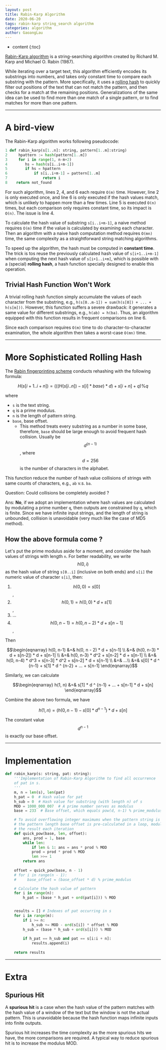 ```yaml
---
layout: post
title: Rabin-Karp Algorithm
date: 2020-06-20
tags: rabin-karp string_search algorithm
categories: algorithm
author: GaoangLau
---
```

* content
{:toc}



[Rabin-Karp algorithm](https://en.wikipedia.org/wiki/Rabin%E2%80%93Karp_algorithm) is a string-searching algorithm created by Richard M. Karp and Michael O. Rabin (1987).




While iterating over a target text, this algorithm efficiently encodes its substrings into numbers, and takes only constant time to compare each substring with the pattern. More specifically, it uses a [rolling hash](https://en.wikipedia.org/wiki/Rolling_hash) to quickly filter out positions of the text that can not match the pattern, and then checks for a match at the remaining positions. Generalizations of the same idea can be used to find more than one match of a single pattern, or to find matches for more than one pattern.


---
# A bird-view
The Rabin-Karp algorithm works following pseudocode:
```python
1 def rabin_karp(s[1..n]: string, pattern[1..m]:string)
2     hpattern := hash(pattern[1..m])
3     for i in range(1, n-m+2)
4        hs = hash(s[i..i+m-1])
5        if hs = hpattern
6            if s[i..i+m-1] = pattern[1..m]
7                return i
8    return not_found
```

For such algorithm, lines 2, 4, and 6 each require `O(m)` time. However, line 2 is only executed once, and line 6 is only executed if the hash values match, which is unlikely to happen more than a few times. Line 5 is executed `O(n)` times, but each comparison only requires constant time, so its impact is `O(n)`. The issue is line 4.

To calculate the hash value of substring `s[i..i+m-1]`, a naive method requires `O(m)` time if the value is calculated by examining each character. Then an algorithm with a naive hash computation method requires `O(mn)` time, the same complexity as a straightforward string matching algorithms. 

To speed up the algorithm, the hash must be computed in **constant time**. The trick is tos reuse the previously calculated hash value of `s[i+1..i+m-1]` when computing the next hash value of `s[i+1..i+m]`, which is possible with a (special) **rolling hash**, a hash function specially designed to enable this operation.

## Trivial Hash Function Won't Work

A trivial rolling hash function simply accumulate the values of each character from the substring, e.g., `h(s[0..m-1]) = sum(h(s[0]) + ... + h(s[m]))`. However, this function suffers a severe drawback: it generates a same value for different substrings, e.g., `h(ab) = h(ba)`. Thus, an algorithm equipped with this function results in frequent comparisons on line 6.

Since each comparison requires `O(m)` time to do character-to-character examination, the whole algorithm then takes a worst-case `O(mn)` time.

---

# More Sophisticated Rolling Hash

The [Rabin fingerprinting scheme](https://en.wikipedia.org/wiki/Rabin_fingerprint) conducts rehashing with the following formula:

$$ H(s[i+1..i+n]) = ( ( ( H( s[i..n] ) - s[i] * base ) * d ) + s[i+n] + q) \% q $$

where 
* `s` is the text string.
* `q` is a prime modulus.
* `n` is the length of pattern string.
* `base`, base offset. 
    * This method treats every substring as a number in some base, therefore, `base` should be large enough to avoid frequent hash collision. Usually be $$ d^ {(n-1)} $$, where $$ d = 256 $$ is the number of characters in the alphabet.

This function reduce the number of hash value collisions of strings with same counts of characters, e.g., `ab` v.s. `ba`.

Question: Could collisions be completely avoided ? 

Ans: **No**, if we adopt an implementation where hash values are calculated by modulating a prime number `q`, then outputs are constrained by `q`, which is finite. Since we have infinite input strings, and the length of string is unbounded, collision is unavoidable (very much like the case of MD5 method).


## How the above formula come ?
Let's put the prime modulus aside for a moment, and consider the hash values of strings with length `n`. 
For better readability, we write $$h(0, i)$$ as the hash value of string `s[0..i]` (inclusive on both ends) and `s[i]` the numeric value of character `s[i]`, then: 

1. $$h(0, 0) = s[0]$$, 
2. $$h(0, 1) = h(0, 0) * d + s[1]$$, 
3. ...
4. $$h(0, n-1) = h(0, n-2) * d + s[n-1]$$, 

Then 

$$\begin{eqnarray}
h(0, n-1) &=& h(0, n - 2) * d + s[n-1] \\
          &=& (h(0, n-3) * d + s[n-2]) * d + s[n-1] \\
          &=& h(0, n-3) * d^2 + s[n-2] * d + s[n-1] \\
          &=& h(0, n-4) * d^3 + s[n-3] * d^2 + s[n-2] * d + s[n-1] \\
          &=& ...\\
          &=& s[0] * d ^ {n-1} + s[1] * d ^ {n-2} + ... + s[n-1]
\end{eqnarray}$$

Similarly, we can calculate

$$\begin{eqnarray}
    h(1, n) &=& s[1] * d ^ {n-1} + ... + s[n-1] * d + s[n]
\end{eqnarray}$$

Combine the above two formula, we have 

$$ h(1, n) = (h(0, n-1) - s[0] * d ^ {n-1}) * d + s[n] $$

The constant value $$d^{n-1}$$ is exactly our base offset.

---

# Implementation 
```python
def rabin_karp(s: string, pat: string):
    '''Implementation of Rabin-Karp Algorithm to find all occurrence
    of pat in s.
    '''
    m, n = len(s), len(pat)
    h_pat = 0  # Hash value for pat
    h_sub = 0  # Hash value for substring (with length n) of s
    MOD = 1000_000_007  # A prime number serves as modulus
    base = 233  # Base offset, which equals pow(d, n-1) % prime_modulus

    # To avoid overflowing integer maximums when the pattern string is longer,
    # the pattern length base offset is pre-calculated in a loop, modulating
    # the result each iteration
    def quick_pow(base, len, offset):
        ans, prod = 1, base
        while len:
            if len & 1: ans = ans * prod % MOD 
            prod = prod * prod % MOD 
            len >>= 1
        return ans 
    
    offset = quick_pow(base, n - 1)
    # for i in range(n - 1):
    #     base_offset = (base_offset * d) % prime_modulus

    # Calculate the hash value of pattern
    for i in range(n):
        h_pat = (base * h_pat + ord(pat[i])) % MOD 


    results = [] # Indexes of pat occurring in s 
    for i in range(m):
        if i >= n:
            h_sub += MOD - ord(s[i]) * offset % MOD 
        h_sub = (base * h_sub + ord(s[i])) % MOD 
        
        if h_pat == h_sub and pat == s[i:i + n]:
            results.append(i)
        
    return results
```


---

# Extra

## Spurious Hit
A **spurious hit** is a case when the hash value of the pattern matches with the hash value of a window of the text but the window is not the actual pattern. This is unavoidable because the hash function maps infinite inputs into finite outputs.

Spurious hit increases the time complexity as the more spurious hits we have, the more comparisons are required. A typical way to reduce spurious hit is to increase the modulus MOD. 


